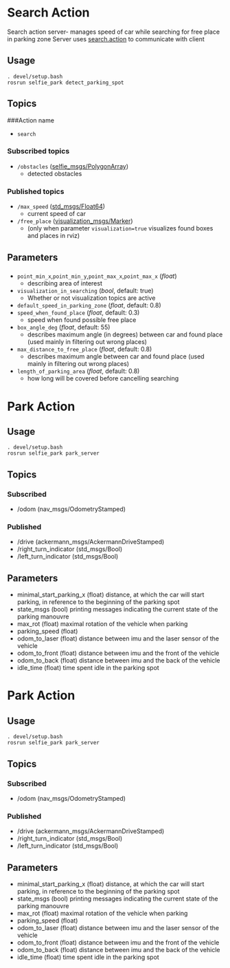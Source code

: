 # Search Action
Search action server- manages speed of car while searching for free place in parking zone
Server uses [search.action](https://github.com/KNR-Selfie/selfie_carolocup2020/wiki/Messages-and-actions) to communicate with client
## Usage
```
. devel/setup.bash
rosrun selfie_park detect_parking_spot
```
## Topics
###Action name
- `search`

### Subscribed topics
- `/obstacles` ([selfie_msgs/PolygonArray](https://github.com/KNR-Selfie/selfie_carolocup2020/wiki/Messages-and-actions))
  - detected obstacles
 
### Published topics
- `/max_speed` ([std_msgs/Float64](https://docs.ros.org/api/std_msgs/html/msg/Float64.html))
  - current speed of car
- `/free_place` ([visualization_msgs/Marker](https://docs.ros.org/api/visualization_msgs/html/msg/Marker.html))
  - (only when parameter `visualization=true` visualizes found boxes and places in rviz)


## Parameters
###
 - `point_min_x`,`point_min_y`,`point_max_x`,`point_max_x` (*float*)
   - describing area of interest
 - `visualization_in_searching` (*bool*, default: true)
   - Whether or not visualization topics are active
 - `default_speed_in_parking_zone` (*float*, default: 0.8)
 - `speed_when_found_place` (*float*, default: 0.3)
   - speed when found possible free place
 - `box_angle_deg` (*float*, default: 55)
   - describes maximum angle (in degrees) between car and found place (used mainly in filtering out wrong places)
 - `max_distance_to_free_place` (*float*, default: 0.8)
   - describes maximum angle between car and found place (used mainly in filtering out wrong places)
 - `length_of_parking_area` (*float*, default: 0.8)
   - how long will be covered before cancelling searching


# Park Action
## Usage
```
. devel/setup.bash
rosrun selfie_park park_server
```
## Topics
### Subscribed
- /odom (nav_msgs/OdometryStamped)
### Published
- /drive (ackermann_msgs/AckermannDriveStamped)
- /right_turn_indicator (std_msgs/Bool)
- /left_turn_indicator (std_msgs/Bool)

## Parameters
- minimal_start_parking_x (float)
distance, at which the car will start parking, in reference to the beginning of the parking spot
- state_msgs (bool)
printing messages indicating the current state of the parking manouvre
- max_rot (float)
maximal rotation of the vehicle when parking
- parking_speed (float)
- odom_to_laser (float)
distance between imu and the laser sensor of the vehicle
- odom_to_front (float)
distance between imu and the front of the vehicle
- odom_to_back (float)
distance between imu and the back of the vehicle
- idle_time (float)
time spent idle in the parking spot

# Park Action
## Usage
```
. devel/setup.bash
rosrun selfie_park park_server
```
## Topics
### Subscribed
- /odom (nav_msgs/OdometryStamped)
### Published
- /drive (ackermann_msgs/AckermannDriveStamped)
- /right_turn_indicator (std_msgs/Bool)
- /left_turn_indicator (std_msgs/Bool)

## Parameters
- minimal_start_parking_x (float)
distance, at which the car will start parking, in reference to the beginning of the parking spot
- state_msgs (bool)
printing messages indicating the current state of the parking manouvre
- max_rot (float)
maximal rotation of the vehicle when parking
- parking_speed (float)
- odom_to_laser (float)
distance between imu and the laser sensor of the vehicle
- odom_to_front (float)
distance between imu and the front of the vehicle
- odom_to_back (float)
distance between imu and the back of the vehicle
- idle_time (float)
time spent idle in the parking spot

